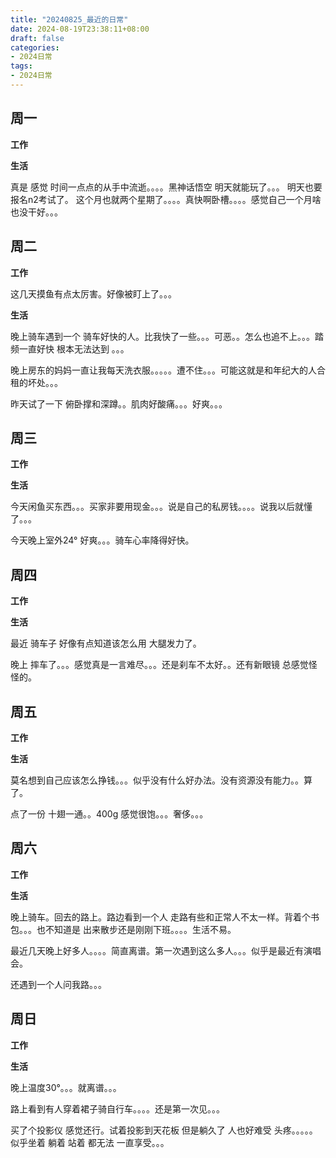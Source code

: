 ```yaml
---
title: "20240825_最近的日常"
date: 2024-08-19T23:38:11+08:00
draft: false
categories:
- 2024日常
tags:
- 2024日常
---
```



## 周一

**工作**



**生活**

真是 感觉 时间一点点的从手中流逝。。。。黑神话悟空 明天就能玩了。。。  明天也要报名n2考试了。 这个月也就两个星期了。。。。真快啊卧槽。。。。感觉自己一个月啥也没干好。。。


## 周二

**工作**

这几天摸鱼有点太厉害。好像被盯上了。。。

**生活**

晚上骑车遇到一个 骑车好快的人。比我快了一些。。。可恶。。怎么也追不上。。。踏频一直好快 根本无法达到 。。。

晚上房东的妈妈一直让我每天洗衣服。。。。。遭不住。。。可能这就是和年纪大的人合租的坏处。。。

昨天试了一下 俯卧撑和深蹲。。肌肉好酸痛。。。好爽。。。

## 周三


**工作**



**生活**

今天闲鱼买东西。。。买家非要用现金。。。说是自己的私房钱。。。。说我以后就懂了。。。

今天晚上室外24° 好爽。。。骑车心率降得好快。
## 周四


**工作**



**生活**

最近 骑车子 好像有点知道该怎么用 大腿发力了。

晚上 摔车了。。。感觉真是一言难尽。。。还是刹车不太好。。还有新眼镜 总感觉怪怪的。
## 周五


**工作**



**生活**

莫名想到自己应该怎么挣钱。。。似乎没有什么好办法。没有资源没有能力。。算了。

点了一份 十翅一通。。400g  感觉很饱。。。奢侈。。。



## 周六


**工作**



**生活**

晚上骑车。回去的路上。路边看到一个人 走路有些和正常人不太一样。背着个书包。。。也不知道是 出来散步还是刚刚下班。。。。生活不易。

最近几天晚上好多人。。。。简直离谱。第一次遇到这么多人。。。似乎是最近有演唱会。

还遇到一个人问我路。。。


## 周日


**工作**



**生活**

晚上温度30°。。。就离谱。。。

路上看到有人穿着裙子骑自行车。。。。还是第一次见。。。

买了个投影仪 感觉还行。试着投影到天花板 但是躺久了 人也好难受 头疼。。。。。似乎坐着 躺着 站着  都无法 一直享受。。。





